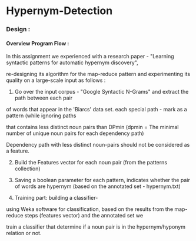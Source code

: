 # Hypernym-Detection


### Design :

#### Overview Program Flow :

In this assignment we experienced with a research paper - "Learning syntactic patterns for automatic hypernym discovery",

re-designing its algorithm for the map-reduce pattern and experimenting its quality on a large-scale input as follows :

1) Go over the input corpus - "Google Syntactic N-Grams" and extract the path between each pair

of words that appear in the 'Biarcs' data set. each special path - mark as a pattern (while ignoring paths 

that contains less distinct noun pairs than DPmin (dpmin = The minimal number of unique noun pairs for each dependency path)

Dependency path with less distinct noun-pairs should not be considered as a feature.

2) Build the Features vector for each noun pair (from the patterns collection)

3) Saving a boolean parameter for each pattern, indicates whether the pair of words are hypernym (based on the annotated set - hypernym.txt)

4) Training part: building a classifier- 

using Weka software for classification, based on the results from the map-reduce steps (features vector) and the annotated set we 

train a classifier that determine if a noun pair is in the hypernym/hyponym relation or not.
